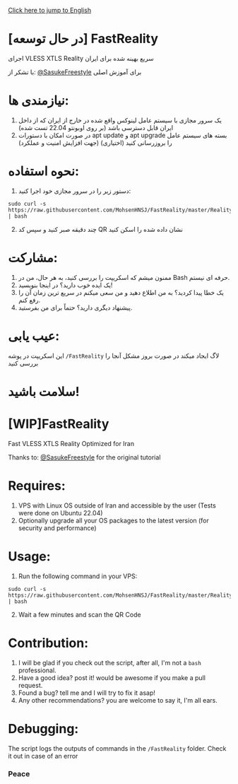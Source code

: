 [Click here to jump to English](https://github.com/MohsenHNSJ/FastReality#wipfastreality)
# [در حال توسعه] FastReality
اجرای VLESS XTLS Reality سریع
بهینه شده برای ایران

با تشکر از: [@SasukeFreestyle](https://github.com/SasukeFreestyle) برای آموزش اصلی

# نیازمندی ها:
1. یک سرور مجازی با سیستم عامل لینوکس واقع شده در خارج از ایران که از داخل ایران قابل دسترسی باشد (بر روی اوبونتو 22.04 تست شده)
2.  در صورت امکان با دستورات apt update و apt upgrade بسته های سیستم عامل را بروزرسانی کنید (اختیاری) (جهت افزایش امنیت و عملکرد)

# نحوه استفاده:
1. دستور زیر را در سرور مجازی خود اجرا کنید:
```
sudo curl -s https://raw.githubusercontent.com/MohsenHNSJ/FastReality/master/Reality.sh | bash
```
2. چند دقیقه صبر کنید و سپس کد QR نشان داده شده را اسکن کنید

# مشارکت:
1. ممنون میشم که اسکریپت را بررسی کنید، به هر حال، من در Bash حرفه ای نیستم.
2. یک ایده خوب دارید؟ در اینجا بنویسید!
3. یک خطا پیدا کردید؟ به من اطلاع دهید و من سعی میکنم در سریع ترین زمان آن را رفع کنم.
4. پیشنهاد دیگری دارید؟ حتماً برای من بفرستید.

 # عیب یابی:
 این اسکریپت در پوشه `/FastReality` لاگ ایجاد میکند
 در صورت بروز مشکل آنجا را بررسی کنید

 # سلامت باشید!


# [WIP]FastReality
Fast VLESS XTLS Reality
Optimized for Iran

Thanks to: [@SasukeFreestyle](https://github.com/SasukeFreestyle) for the original tutorial

# Requires:
1. VPS with Linux OS outside of Iran and accessible by the user (Tests were done on Ubuntu 22.04)
2. Optionally upgrade all your OS packages to the latest version (for security and performance)

# Usage:
1. Run the following command in your VPS:

```
sudo curl -s https://raw.githubusercontent.com/MohsenHNSJ/FastReality/master/Reality.sh | bash
```

2. Wait a few minutes and scan the QR Code

# Contribution:
 1. I will be glad if you check out the script, after all, I'm not a `bash` professional.
 2. Have a good idea? post it! would be awesome if you make a pull request.
 3. Found a bug? tell me and I will try to fix it asap!
 4. Any other recommendations? you are welcome to say it, I'm all ears.

# Debugging:
The script logs the outputs of commands in the `/FastReality` folder.
Check it out in case of an error

### Peace
